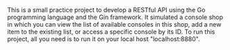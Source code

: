 This is a small practice project to develop a RESTful API using the Go programming language and the Gin framework. It simulated a console shop in which you can view the list of available consoles in this shop, add a new item to the existing list, or access a specific console by its ID. To run this project, all you need is to run it on your local host "localhost:8880".
